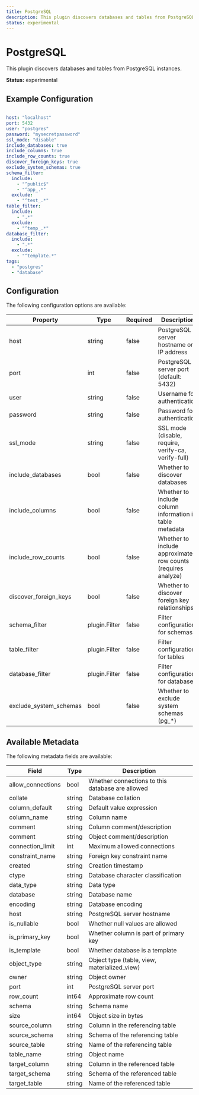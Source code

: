 ```yaml
---
title: PostgreSQL
description: This plugin discovers databases and tables from PostgreSQL instances.
status: experimental
---
```


# PostgreSQL

This plugin discovers databases and tables from PostgreSQL instances.

**Status:** experimental

## Example Configuration

```yaml

host: "localhost"
port: 5432
user: "postgres"
password: "mysecretpassword"
ssl_mode: "disable"
include_databases: true
include_columns: true
include_row_counts: true
discover_foreign_keys: true
exclude_system_schemas: true
schema_filter:
  include:
    - "^public$"
    - "^app_.*"
  exclude:
    - "^test_.*"
table_filter:
  include:
    - ".*"
  exclude:
    - "^temp_.*"
database_filter:
  include:
    - ".*"
  exclude:
    - "^template.*"
tags:
  - "postgres"
  - "database"

```

## Configuration
The following configuration options are available:

| Property | Type | Required | Description |
|----------|------|----------|-------------|
| host | string | false | PostgreSQL server hostname or IP address |
| port | int | false | PostgreSQL server port (default: 5432) |
| user | string | false | Username for authentication |
| password | string | false | Password for authentication |
| ssl_mode | string | false | SSL mode (disable, require, verify-ca, verify-full) |
| include_databases | bool | false | Whether to discover databases |
| include_columns | bool | false | Whether to include column information in table metadata |
| include_row_counts | bool | false | Whether to include approximate row counts (requires analyze) |
| discover_foreign_keys | bool | false | Whether to discover foreign key relationships |
| schema_filter | plugin.Filter | false | Filter configuration for schemas |
| table_filter | plugin.Filter | false | Filter configuration for tables |
| database_filter | plugin.Filter | false | Filter configuration for databases |
| exclude_system_schemas | bool | false | Whether to exclude system schemas (pg_*) |

## Available Metadata

The following metadata fields are available:

| Field | Type | Description |
|-------|------|-------------|
| allow_connections | bool | Whether connections to this database are allowed |
| collate | string | Database collation |
| column_default | string | Default value expression |
| column_name | string | Column name |
| comment | string | Column comment/description |
| comment | string | Object comment/description |
| connection_limit | int | Maximum allowed connections |
| constraint_name | string | Foreign key constraint name |
| created | string | Creation timestamp |
| ctype | string | Database character classification |
| data_type | string | Data type |
| database | string | Database name |
| encoding | string | Database encoding |
| host | string | PostgreSQL server hostname |
| is_nullable | bool | Whether null values are allowed |
| is_primary_key | bool | Whether column is part of primary key |
| is_template | bool | Whether database is a template |
| object_type | string | Object type (table, view, materialized_view) |
| owner | string | Object owner |
| port | int | PostgreSQL server port |
| row_count | int64 | Approximate row count |
| schema | string | Schema name |
| size | int64 | Object size in bytes |
| source_column | string | Column in the referencing table |
| source_schema | string | Schema of the referencing table |
| source_table | string | Name of the referencing table |
| table_name | string | Object name |
| target_column | string | Column in the referenced table |
| target_schema | string | Schema of the referenced table |
| target_table | string | Name of the referenced table |